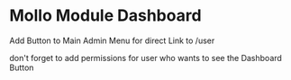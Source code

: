 # Mollo Module Dashboard

Add Button to Main Admin Menu for direct Link to /user



don't forget to add permissions for user who wants to see the Dashboard Button
